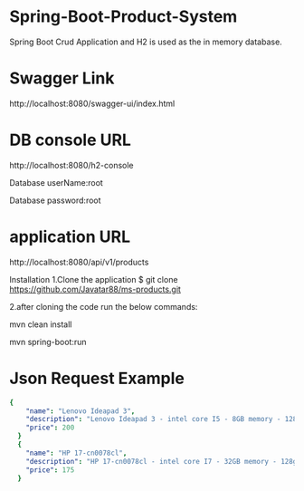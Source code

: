 # Spring-Boot-Product-System
Spring Boot Crud Application and H2 is used as the in memory database.
# Swagger Link
http://localhost:8080/swagger-ui/index.html
# DB console URL 
http://localhost:8080/h2-console

Database userName:root

Database password:root

# application URL 
http://localhost:8080/api/v1/products

Installation
1.Clone the application
 $ git clone https://github.com/Javatar88/ms-products.git
 
2.after  cloning the code run the below commands:

mvn clean install

mvn spring-boot:run





# Json Request Example
```yaml
{
    "name": "Lenovo Ideapad 3",
    "description": "Lenovo Ideapad 3 - intel core I5 - 8GB memory - 128gb ssd",
    "price": 200
  }
  {
    "name": "HP 17-cn0078cl",
    "description": "HP 17-cn0078cl - intel core I7 - 32GB memory - 128gb ssd",
    "price": 175
  }

